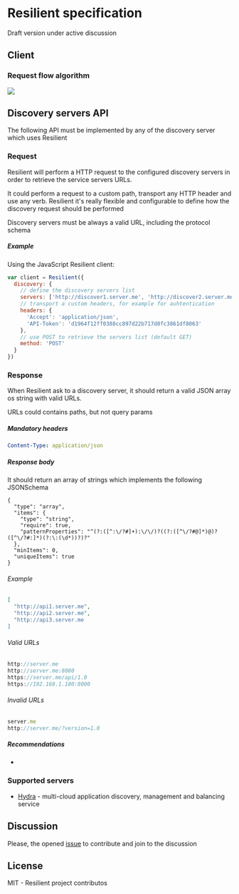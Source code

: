 # Resilient specification

Draft version under active discussion

## Client

### Request flow algorithm

<img src="http://rawgit.com/resilient-http/resilient-http.github.io/master/images/algorithm.svg" />

## Discovery servers API

The following API must be implemented by any of the discovery server which uses Resilient

### Request

Resilient will perform a HTTP request to the configured discovery servers in order to retrieve
the service servers URLs.

It could perform a request to a custom path, transport any HTTP header and use any verb.
Resilient it's really flexible and configurable to define how the discovery request should be performed

Discovery servers must be always a valid URL, including the protocol schema

##### Example

Using the JavaScript Resilient client:

```js
var client = Resilient({
  discovery: {
    // define the discovery servers list
    servers: ['http://discover1.server.me', 'http://discover2.server.me']
    // transport a custom headers, for example for auhtentication
    headers: {
      'Accept': 'application/json',
      'API-Token': 'd1964f12ff0388cc897d22b717d0fc3861df8063' 
    },
    // use POST to retrieve the servers list (default GET)
    method: 'POST'
  }
})
```

### Response

When Resilient ask to a discovery server, it should return a valid JSON array os string
with valid URLs.

URLs could contains paths, but not query params

##### Mandatory headers
 
```yaml
Content-Type: application/json
```

##### Response body

It should return an array of strings which implements the following JSONSchema
```
{
  "type": "array",
  "items": {
    "type": "string",
    "require": true,
    "patternProperties": "^(?:([^:\/?#]+):\/\/)?((?:([^\/?#@]*)@)?([^\/?#:]*)(?:\:(\d*))?)?"
  },
  "minItems": 0,
  "uniqueItems": true
}
```

###### Example

```json
[
  "http://api1.server.me",
  "http://api2.server.me",
  "http://api3.server.me
]
```

###### Valid URLs

```js
http://server.me
http://server.me:8080
https://server.me/api/1.0
https://192.168.1.100:8000
```

###### Invalid URLs

```js
server.me
http://server.me/?version=1.0
```

##### Recommendations

- 

### Supported servers

- [Hydra](innotech.github.io/hydra/) - multi-cloud application discovery, management and balancing service 

## Discussion

Please, the opened [issue](https://github.com/resilient-http/spec/issues/new) to contribute and join to the discussion

## License

MIT - Resilient project contributos
